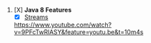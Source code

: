 1. [X] **Java 8 Features**
    - [X] [Streams](../Conceptual-Questions/src/main/java/java8/Streams.md)
    
    https://www.youtube.com/watch?v=9PFcTwRlASY&feature=youtu.be&t=10m4s
